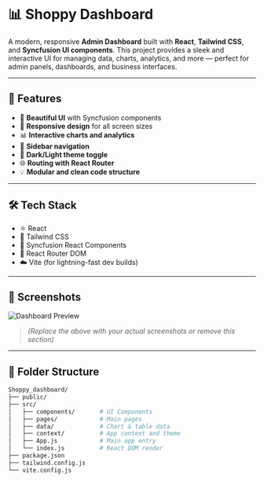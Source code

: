 # 📊 Shoppy Dashboard

A modern, responsive **Admin Dashboard** built with **React**, **Tailwind CSS**, and **Syncfusion UI components**. This project provides a sleek and interactive UI for managing data, charts, analytics, and more — perfect for admin panels, dashboards, and business interfaces.

---

## 🚀 Features

- 💅 **Beautiful UI** with Syncfusion components
- 📱 **Responsive design** for all screen sizes
- 📊 **Interactive charts and analytics**
- 🧭 **Sidebar navigation**
- 🎨 **Dark/Light theme toggle**
- 🌐 **Routing with React Router**
- 💡 **Modular and clean code structure**

---

## 🛠️ Tech Stack

- ⚛️ React
- 🎨 Tailwind CSS
- 🧩 Syncfusion React Components
- 🔁 React Router DOM
- ☁️ Vite (for lightning-fast dev builds)

---

## 📸 Screenshots

![Dashboard Preview](https://user-images.githubusercontent.com/your-image-preview.png)

> *(Replace the above with your actual screenshots or remove this section)*

---

## 📂 Folder Structure

```bash
Shoppy_dashboard/
├── public/
├── src/
│   ├── components/       # UI Components
│   ├── pages/            # Main pages
│   ├── data/             # Chart & table data
│   ├── context/          # App context and theme
│   ├── App.js            # Main app entry
│   └── index.js          # React DOM render
├── package.json
├── tailwind.config.js
└── vite.config.js
